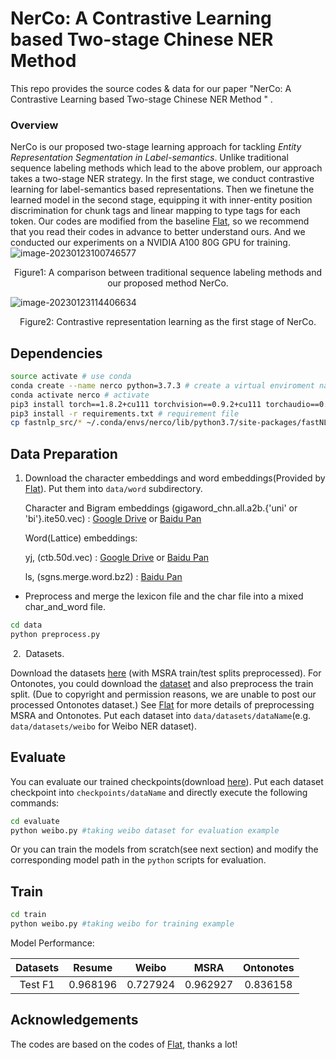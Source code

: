# NerCo: A Contrastive Learning based Two-stage Chinese NER Method  

This repo provides the source codes & data for our paper "NerCo: A Contrastive Learning based Two-stage Chinese NER Method  " .

### Overview

NerCo is our proposed two-stage learning approach for tackling *Entity Representation Segmentation in Label-semantics*. Unlike traditional sequence labeling methods which lead to the above problem, our approach takes a two-stage NER strategy. In the first stage, we conduct contrastive learning for label-semantics based representations. Then we finetune the learned model in the second stage, equipping it with inner-entity position discrimination for chunk tags and linear mapping to type tags for each token. 
Our codes are modified from the baseline [Flat](https://github.com/LeeSureman/Flat-Lattice-Transformer/tree/master), so we recommend that you read their codes in advance to better understand ours. And we conducted our experiments on a NVIDIA A100 80G GPU for training.
![image-20230123100746577](figures/framework.png)

<p align="center">
    Figure1: A comparison between traditional sequence labeling methods and our proposed method NerCo. 
</p>

![image-20230123114406634](figures/contrast.png)

<p align="center">
    Figure2: Contrastive representation learning as the first stage of NerCo.  
</p>

## Dependencies

```bash
source activate # use conda
conda create --name nerco python=3.7.3 # create a virtual enviroment named nerco
conda activate nerco # activate
pip3 install torch==1.8.2+cu111 torchvision==0.9.2+cu111 torchaudio==0.8.2 -f https://download.pytorch.org/whl/lts/1.8/torch_lts.html # torch
pip3 install -r requirements.txt # requirement file
cp fastnlp_src/* ~/.conda/envs/nerco/lib/python3.7/site-packages/fastNLP/core/. # overwrite fastnlp source
```

## Data Preparation
1. Download the character embeddings and word embeddings(Provided by [Flat](https://github.com/LeeSureman/Flat-Lattice-Transformer/blob/master/README.md)). Put them into `data/word` subdirectory.

      Character and Bigram embeddings (gigaword_chn.all.a2b.{'uni' or 'bi'}.ite50.vec) : [Google Drive](https://drive.google.com/file/d/1_Zlf0OAZKVdydk7loUpkzD2KPEotUE8u/view?usp=sharing) or [Baidu Pan](https://pan.baidu.com/s/1pLO6T9D)

      Word(Lattice) embeddings: 
      
      yj, (ctb.50d.vec) : [Google Drive](https://drive.google.com/file/d/1K_lG3FlXTgOOf8aQ4brR9g3R40qi1Chv/view?usp=sharing) or [Baidu Pan](https://pan.baidu.com/s/1pLO6T9D)
      
      ls, (sgns.merge.word.bz2) : [Baidu Pan](https://pan.baidu.com/s/1luy-GlTdqqvJ3j-A4FcIOw)

- Preprocess and merge the lexicon file and the char file into a mixed char_and_word file.
```bash
cd data
python preprocess.py
```

&nbsp;2.&nbsp; Datasets.

Download the datasets [here](https://drive.google.com/drive/folders/1efbRAjqIRe5y1meiNEZdR4EzRmY7tOM0?usp=sharing) (with MSRA train/test splits preprocessed). For Ontonotes, you could download the [dataset](https://catalog.ldc.upenn.edu/LDC2011T03) and also preprocess the train split. (Due to copyright and permission reasons, we are unable to post our processed Ontonotes dataset.) See [Flat](https://github.com/LeeSureman/Flat-Lattice-Transformer/blob/master/README.md) for more details of preprocessing MSRA and Ontonotes.
Put each dataset into `data/datasets/dataName`(e.g. `data/datasets/weibo` for Weibo NER dataset).

## Evaluate
You can evaluate our trained checkpoints(download [here](https://drive.google.com/drive/folders/17PD3q4Hl77DKq0PjfQp4gmH2715hWZJF?usp=sharing)).
Put each dataset checkpoint into `checkpoints/dataName` and directly execute the following commands:
```bash
cd evaluate
python weibo.py #taking weibo dataset for evaluation example
```

Or you can train the models from scratch(see next section) and modify the corresponding model path in the `python` scripts for evaluation.

## Train

```bash
cd train
python weibo.py #taking weibo for training example
```

Model Performance:

|  Datasets | Resume|Weibo| MSRA| Ontonotes|
| :----:  | :----:  | :----:  |  :----:  |  :----:  |
|Test F1| 0.968196   | 0.727924  |0.962927|0.836158|

## Acknowledgements
The codes are based on the codes of [Flat](https://github.com/LeeSureman/Flat-Lattice-Transformer/blob/master/README.md), thanks a lot!
